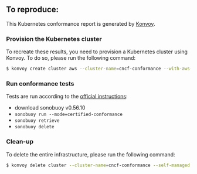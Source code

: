 ## To reproduce:

This Kubernetes conformance report is generated by [Konvoy](https://docs.d2iq.com/ksphere/konvoy/).

### Provision the Kubernetes cluster

To recreate these results, you need to provision a Kubernetes cluster using Konvoy.
To do so, please run the following command:

```bash
$ konvoy create cluster aws --cluster-name=cncf-conformance --with-aws-bootstrap-credentials=true --self-managed
```

### Run conformance tests

Tests are run according to the [official instructions](https://github.com/cncf/k8s-conformance/blob/master/instructions.md):
* download sonobuoy v0.56.10
* `sonobuoy run --mode=certified-conformance`
* `sonobuoy retrieve`
* `sonobuoy delete`

### Clean-up

To delete the entire infrastructure, please run the following command:

```bash
$ konvoy delete cluster --cluster-name=cncf-conformance --self-managed
```
